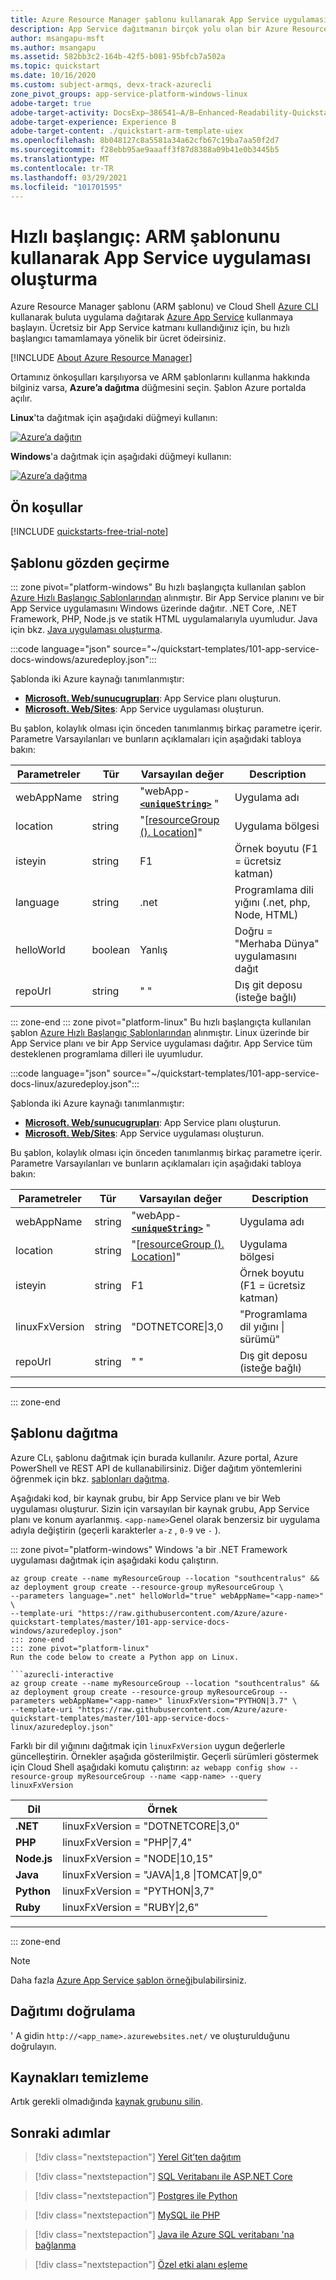 ```yaml
---
title: Azure Resource Manager şablonu kullanarak App Service uygulaması oluşturma
description: App Service dağıtmanın birçok yolu olan bir Azure Resource Manager şablonu (ARM şablonu) kullanarak saniyeler içinde Azure App Service ilk uygulamanızı oluşturun.
author: msangapu-msft
ms.author: msangapu
ms.assetid: 582bb3c2-164b-42f5-b081-95bfcb7a502a
ms.topic: quickstart
ms.date: 10/16/2020
ms.custom: subject-armqs, devx-track-azurecli
zone_pivot_groups: app-service-platform-windows-linux
adobe-target: true
adobe-target-activity: DocsExp–386541–A/B–Enhanced-Readability-Quickstarts–2.19.2021
adobe-target-experience: Experience B
adobe-target-content: ./quickstart-arm-template-uiex
ms.openlocfilehash: 8b048127c8a5581a34a62cfb67c19ba7aa50f2d7
ms.sourcegitcommit: f28ebb95ae9aaaff3f87d8388a09b41e0b3445b5
ms.translationtype: MT
ms.contentlocale: tr-TR
ms.lasthandoff: 03/29/2021
ms.locfileid: "101701595"
---
```

# <a name="quickstart-create-app-service-app-using-an-arm-template"></a>Hızlı başlangıç: ARM şablonunu kullanarak App Service uygulaması oluşturma

Azure Resource Manager şablonu (ARM şablonu) ve Cloud Shell [Azure CLI](/cli/azure/get-started-with-azure-cli) kullanarak buluta uygulama dağıtarak [Azure App Service](overview.md) kullanmaya başlayın. Ücretsiz bir App Service katmanı kullandığınız için, bu hızlı başlangıcı tamamlamaya yönelik bir ücret ödeirsiniz.

 [!INCLUDE [About Azure Resource Manager](../../includes/resource-manager-quickstart-introduction.md)]

Ortamınız önkoşulları karşılıyorsa ve ARM şablonlarını kullanma hakkında bilginiz varsa, **Azure’a dağıtma** düğmesini seçin. Şablon Azure portalda açılır.

**Linux**'ta dağıtmak için aşağıdaki düğmeyi kullanın:

[![Azure’a dağıtın](../media/template-deployments/deploy-to-azure.svg)](https://portal.azure.com/#create/Microsoft.Template/uri/https%3A%2F%2Fraw.githubusercontent.com%2FAzure%2Fazure-quickstart-templates%2Fmaster%2F101-app-service-docs-linux%2Fazuredeploy.json)

**Windows**'a dağıtmak için aşağıdaki düğmeyi kullanın:

[![Azure’a dağıtma](../media/template-deployments/deploy-to-azure.svg)](https://portal.azure.com/#create/Microsoft.Template/uri/https%3A%2F%2Fraw.githubusercontent.com%2FAzure%2Fazure-quickstart-templates%2Fmaster%2F101-app-service-docs-windows%2Fazuredeploy.json)

## <a name="prerequisites"></a>Ön koşullar

[!INCLUDE [quickstarts-free-trial-note](../../includes/quickstarts-free-trial-note.md)]

## <a name="review-the-template"></a>Şablonu gözden geçirme

::: zone pivot="platform-windows"
Bu hızlı başlangıçta kullanılan şablon [Azure Hızlı Başlangıç Şablonlarından](https://azure.microsoft.com/resources/templates/101-app-service-docs-windows) alınmıştır. Bir App Service planını ve bir App Service uygulamasını Windows üzerinde dağıtır. .NET Core, .NET Framework, PHP, Node.js ve statik HTML uygulamalarıyla uyumludur. Java için bkz. [Java uygulaması oluşturma](./quickstart-java.md).

:::code language="json" source="~/quickstart-templates/101-app-service-docs-windows/azuredeploy.json":::

Şablonda iki Azure kaynağı tanımlanmıştır:

* [**Microsoft. Web/sunucugrupları**](/azure/templates/microsoft.web/serverfarms): App Service planı oluşturun.
* [**Microsoft. Web/Sites**](/azure/templates/microsoft.web/sites): App Service uygulaması oluşturun.

Bu şablon, kolaylık olması için önceden tanımlanmış birkaç parametre içerir. Parametre Varsayılanları ve bunların açıklamaları için aşağıdaki tabloya bakın:

| Parametreler | Tür    | Varsayılan değer                | Description |
|------------|---------|------------------------------|-------------|
| webAppName | string  | "webApp- **[`<uniqueString>`](../azure-resource-manager/templates/template-functions-string.md#uniquestring)** " | Uygulama adı |
| location   | string  | "[[resourceGroup (). Location](../azure-resource-manager/templates/template-functions-resource.md#resourcegroup)]" | Uygulama bölgesi |
| isteyin        | string  | F1                         | Örnek boyutu (F1 = ücretsiz katman) |
| language   | string  | .net                       | Programlama dili yığını (.net, php, Node, HTML) |
| helloWorld | boolean | Yanlış                        | Doğru = "Merhaba Dünya" uygulamasını dağıt |
| repoUrl    | string  | " "                          | Dış git deposu (isteğe bağlı) |
::: zone-end
::: zone pivot="platform-linux"
Bu hızlı başlangıçta kullanılan şablon [Azure Hızlı Başlangıç Şablonlarından](https://azure.microsoft.com/resources/templates/101-app-service-docs-linux) alınmıştır. Linux üzerinde bir App Service planı ve bir App Service uygulaması dağıtır. App Service tüm desteklenen programlama dilleri ile uyumludur.

:::code language="json" source="~/quickstart-templates/101-app-service-docs-linux/azuredeploy.json":::

Şablonda iki Azure kaynağı tanımlanmıştır:

* [**Microsoft. Web/sunucugrupları**](/azure/templates/microsoft.web/serverfarms): App Service planı oluşturun.
* [**Microsoft. Web/Sites**](/azure/templates/microsoft.web/sites): App Service uygulaması oluşturun.

Bu şablon, kolaylık olması için önceden tanımlanmış birkaç parametre içerir. Parametre Varsayılanları ve bunların açıklamaları için aşağıdaki tabloya bakın:

| Parametreler | Tür    | Varsayılan değer                | Description |
|------------|---------|------------------------------|-------------|
| webAppName | string  | "webApp- **[`<uniqueString>`](../azure-resource-manager/templates/template-functions-string.md#uniquestring)** " | Uygulama adı |
| location   | string  | "[[resourceGroup (). Location](../azure-resource-manager/templates/template-functions-resource.md#resourcegroup)]" | Uygulama bölgesi |
| isteyin        | string  | F1                         | Örnek boyutu (F1 = ücretsiz katman) |
| linuxFxVersion   | string  | "DOTNETCORE&#124;3,0        | "Programlama dil yığını &#124; sürümü" |
| repoUrl    | string  | " "                          | Dış git deposu (isteğe bağlı) |

---
::: zone-end

## <a name="deploy-the-template"></a>Şablonu dağıtma

Azure CLı, şablonu dağıtmak için burada kullanılır. Azure portal, Azure PowerShell ve REST API de kullanabilirsiniz. Diğer dağıtım yöntemlerini öğrenmek için bkz. [şablonları dağıtma](../azure-resource-manager/templates/deploy-powershell.md).

Aşağıdaki kod, bir kaynak grubu, bir App Service planı ve bir Web uygulaması oluşturur. Sizin için varsayılan bir kaynak grubu, App Service planı ve konum ayarlanmış. `<app-name>`Genel olarak benzersiz bir uygulama adıyla değiştirin (geçerli karakterler `a-z` , `0-9` ve `-` ).

::: zone pivot="platform-windows"
Windows 'a bir .NET Framework uygulaması dağıtmak için aşağıdaki kodu çalıştırın.

```azurecli-interactive
az group create --name myResourceGroup --location "southcentralus" &&
az deployment group create --resource-group myResourceGroup \
--parameters language=".net" helloWorld="true" webAppName="<app-name>" \
--template-uri "https://raw.githubusercontent.com/Azure/azure-quickstart-templates/master/101-app-service-docs-windows/azuredeploy.json"
::: zone-end
::: zone pivot="platform-linux"
Run the code below to create a Python app on Linux.

```azurecli-interactive
az group create --name myResourceGroup --location "southcentralus" &&
az deployment group create --resource-group myResourceGroup --parameters webAppName="<app-name>" linuxFxVersion="PYTHON|3.7" \
--template-uri "https://raw.githubusercontent.com/Azure/azure-quickstart-templates/master/101-app-service-docs-linux/azuredeploy.json"
```

Farklı bir dil yığınını dağıtmak için `linuxFxVersion` uygun değerlerle güncelleştirin. Örnekler aşağıda gösterilmiştir. Geçerli sürümleri göstermek için Cloud Shell aşağıdaki komutu çalıştırın: `az webapp config show --resource-group myResourceGroup --name <app-name> --query linuxFxVersion`

| Dil    | Örnek                                              |
|-------------|------------------------------------------------------|
| **.NET**    | linuxFxVersion = "DOTNETCORE&#124;3,0"                 |
| **PHP**     | linuxFxVersion = "PHP&#124;7,4"                        |
| **Node.js** | linuxFxVersion = "NODE&#124;10,15"                     |
| **Java**    | linuxFxVersion = "JAVA&#124;1,8 &#124;TOMCAT&#124;9,0" |
| **Python**  | linuxFxVersion = "PYTHON&#124;3,7"                     |
| **Ruby**    | linuxFxVersion = "RUBY&#124;2,6"                       |

---
::: zone-end

> [!NOTE]
> Daha fazla [Azure App Service şablon örneği](https://azure.microsoft.com/resources/templates/?resourceType=Microsoft.Sites)bulabilirsiniz.

## <a name="validate-the-deployment"></a>Dağıtımı doğrulama

' A gidin `http://<app_name>.azurewebsites.net/` ve oluşturulduğunu doğrulayın.

## <a name="clean-up-resources"></a>Kaynakları temizleme

Artık gerekli olmadığında [kaynak grubunu silin](../azure-resource-manager/management/delete-resource-group.md?tabs=azure-portal#delete-resource-group).

## <a name="next-steps"></a>Sonraki adımlar

> [!div class="nextstepaction"]
> [Yerel Git’ten dağıtım](deploy-local-git.md)

> [!div class="nextstepaction"]
> [SQL Veritabanı ile ASP.NET Core](tutorial-dotnetcore-sqldb-app.md)

> [!div class="nextstepaction"]
> [Postgres ile Python](tutorial-python-postgresql-app.md)

> [!div class="nextstepaction"]
> [MySQL ile PHP](tutorial-php-mysql-app.md)

> [!div class="nextstepaction"]
> [Java ile Azure SQL veritabanı 'na bağlanma](../azure-sql/database/connect-query-java.md?toc=%2fazure%2fjava%2ftoc.json)

> [!div class="nextstepaction"]
> [Özel etki alanı eşleme](app-service-web-tutorial-custom-domain.md)
